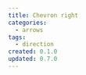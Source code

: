 ```yaml
---
title: Chevron right
categories:
  - arrows
tags:
  - direction
created: 0.1.0
updated: 0.7.0
---
```

